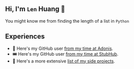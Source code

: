 ## Hi, I'm `Len` Huang 👋

You might know me from finding the length of a list in `Python`

## Experiences

- 🏥 Here's my GitHub user [from my time at Adonis](https://github.com/len-adonis).
- 🎟️ Here's my GitHub user [from my time at StubHub](https://github.com/len-huang-sh).
- 🙋 Here's a more extensive [list of my side projects](https://github.com/lenghuang/lenghuang/tree/master/MoreProjects).
